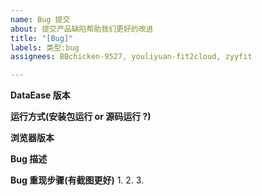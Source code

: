 ```yaml
---
name: Bug 提交
about: 提交产品缺陷帮助我们更好的改进
title: "[Bug]"
labels: 类型:bug
assignees: BBchicken-9527, youliyuan-fit2cloud, zyyfit

---
```


**DataEase 版本**


**运行方式(安装包运行 or 源码运行 ?)**


**浏览器版本**


**Bug 描述**


**Bug 重现步骤(有截图更好)**
1.
2.
3.
